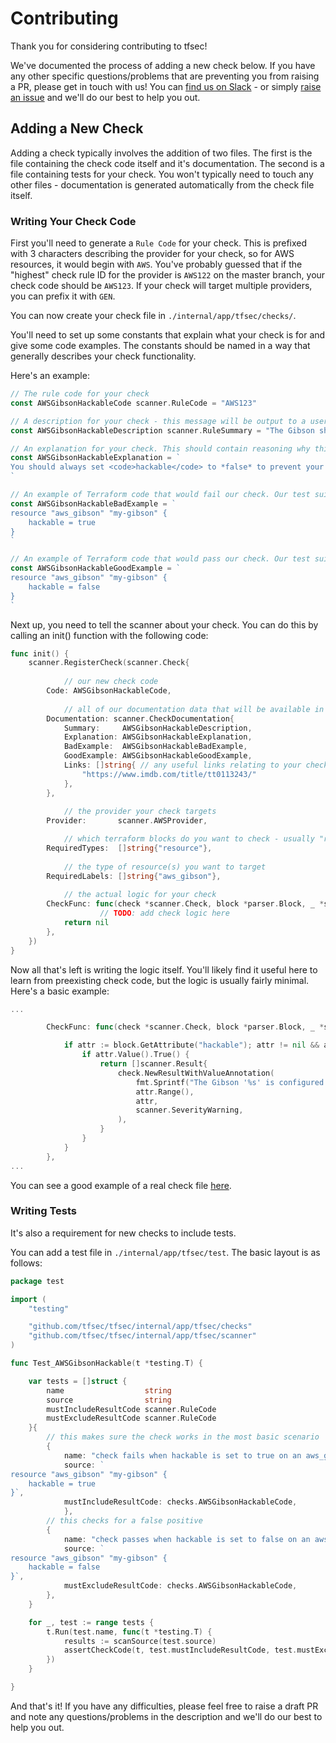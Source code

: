 # Contributing

Thank you for considering contributing to tfsec! 

We've documented the process of adding a new check below. If you have any other specific questions/problems that are preventing you from raising a PR, please get in touch with us! You can [find us on Slack](https://join.slack.com/t/tfsec/shared_invite/zt-i0vo9rp2-tEizIaT1dS4Eu2hVIsvwDg) - or simply [raise an issue](https://github.com/tfsec/tfsec/issues/new) and we'll do our best to help you out.

## Adding a New Check

Adding a check typically involves the addition of two files. The first is the file containing the check code itself and it's documentation. The second is a file containing tests for your check. You won't typically need to touch any other files - documentation is generated automatically from the check file itself.

### Writing Your Check Code

First you'll need to generate a `Rule Code` for your check. This is prefixed with 3 characters describing the provider for your check, so for AWS resources, it would begin with `AWS`. You've probably guessed that if the "highest" check rule ID for the provider is `AWS122` on the master branch, your check code should be `AWS123`. If your check will target multiple providers, you can prefix it with `GEN`.

You can now create your check file in `./internal/app/tfsec/checks/`.

You'll need to set up some constants that explain what your check is for and give some code examples. The constants should be named in a way that generally describes your check functionality. 

Here's an example:

```go
// The rule code for your check
const AWSGibsonHackableCode scanner.RuleCode = "AWS123"

// A description for your check - this message will be output to a user when the check fails.
const AWSGibsonHackableDescription scanner.RuleSummary = "The Gibson should not be hackable"

// An explanation for your check. This should contain reasoning why this check enforces good practice. Full markdown is supported here.
const AWSGibsonHackableExplanation = `
You should always set <code>hackable</code> to *false* to prevent your Gibson from being hacked.
`

// An example of Terraform code that would fail our check. Our test suite will make sure this example fails the check.
const AWSGibsonHackableBadExample = `
resource "aws_gibson" "my-gibson" {
    hackable = true
}
`

// An example of Terraform code that would pass our check. Our test suite will make sure this example passes the check.
const AWSGibsonHackableGoodExample = `
resource "aws_gibson" "my-gibson" {
    hackable = false
}
`
```

Next up, you need to tell the scanner about your check. You can do this by calling an init() function with the following code:

```go
func init() {
	scanner.RegisterCheck(scanner.Check{
    
        	// our new check code
		Code: AWSGibsonHackableCode,
    
        	// all of our documentation data that will be available in the output and/or at https://tfsec.dev/
		Documentation: scanner.CheckDocumentation{
			Summary:     AWSGibsonHackableDescription,
			Explanation: AWSGibsonHackableExplanation,
			BadExample:  AWSGibsonHackableBadExample,
			GoodExample: AWSGibsonHackableGoodExample,
			Links: []string{ // any useful links relating to your check go here
                "https://www.imdb.com/title/tt0113243/"
			},
		},
        
        	// the provider your check targets
		Provider:       scanner.AWSProvider,

        	// which terraform blocks do you want to check - usually "resource"
		RequiredTypes:  []string{"resource"},
        
        	// the type of resource(s) you want to target
		RequiredLabels: []string{"aws_gibson"},
        
        	// the actual logic for your check
		CheckFunc: func(check *scanner.Check, block *parser.Block, _ *scanner.Context) []scanner.Result {
            		// TODO: add check logic here
			return nil
		},
	})
}
```

Now all that's left is writing the logic itself. You'll likely find it useful here to learn from preexisting check code, but the logic is usually fairly minimal. Here's a basic example:

```go
...

        CheckFunc: func(check *scanner.Check, block *parser.Block, _ *scanner.Context) []scanner.Result {

            if attr := block.GetAttribute("hackable"); attr != nil && attr.Value().Type() == cty.Bool {
                if attr.Value().True() {
                    return []scanner.Result{
                        check.NewResultWithValueAnnotation(
                            fmt.Sprintf("The Gibson '%s' is configured to be hackable.", block.Name()),
                            attr.Range(),
                            attr,
                            scanner.SeverityWarning,
                        ),
                    }
                }
            }
        },
...
```

You can see a good example of a real check file [here](https://github.com/tfsec/tfsec/blob/master/internal/app/tfsec/checks/aws/aws001.go).

### Writing Tests

It's also a requirement for new checks to include tests.

You can add a test file in `./internal/app/tfsec/test`. The basic layout is as follows:

```go
package test

import (
	"testing"

	"github.com/tfsec/tfsec/internal/app/tfsec/checks"
	"github.com/tfsec/tfsec/internal/app/tfsec/scanner"
)

func Test_AWSGibsonHackable(t *testing.T) {

	var tests = []struct {
		name                  string
		source                string
		mustIncludeResultCode scanner.RuleCode
		mustExcludeResultCode scanner.RuleCode
	}{
		// this makes sure the check works in the most basic scenario
		{
			name: "check fails when hackable is set to true on an aws_gibson resource",
			source: `
resource "aws_gibson" "my-gibson" {
	hackable = true
}`,
			mustIncludeResultCode: checks.AWSGibsonHackableCode,
       		},
		// this checks for a false positive
		{ 
			name: "check passes when hackable is set to false on an aws_gibson resource",
			source: `
resource "aws_gibson" "my-gibson" {
	hackable = false
}`,
			mustExcludeResultCode: checks.AWSGibsonHackableCode,
		},
	}

	for _, test := range tests {
		t.Run(test.name, func(t *testing.T) {
			results := scanSource(test.source)
			assertCheckCode(t, test.mustIncludeResultCode, test.mustExcludeResultCode, results)
		})
	}

}
```

And that's it! If you have any difficulties, please feel free to raise a draft PR and note any questions/problems in the description and we'll do our best to help you out.
